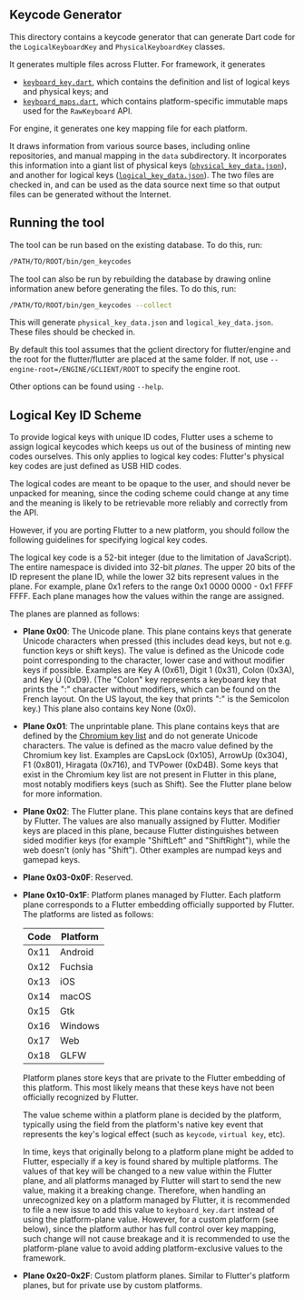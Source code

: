 ## Keycode Generator

This directory contains a keycode generator that can generate Dart code for
the `LogicalKeyboardKey` and `PhysicalKeyboardKey` classes.

It generates multiple files across Flutter.  For framework, it generates

* [`keyboard_key.dart`](../../../packages/flutter/lib/src/services/keyboard_key.dart), which contains the definition and list of logical keys and physical keys; and
* [`keyboard_maps.dart`](../../../packages/flutter/lib/src/services/keyboard_maps.dart), which contains platform-specific immutable maps used for the `RawKeyboard` API.

For engine, it generates one key mapping file for each platform.

It draws information from various source bases, including online
repositories, and manual mapping in the `data` subdirectory.  It incorporates
this information into a giant list of physical keys
([`physical_key_data.json`](data/physical_key_data.json)),
and another for logical keys
([`logical_key_data.json`](data/logical_key_data.json)).
The two files are checked in, and can be used as the data source next time so that
output files can be generated without the Internet.

## Running the tool

The tool can be run based on the existing database. To do this, run:

```bash
/PATH/TO/ROOT/bin/gen_keycodes
```

The tool can also be run by rebuilding the database by drawing online information
anew before generating the files. To do this, run:

```bash
/PATH/TO/ROOT/bin/gen_keycodes --collect
```

This will generate `physical_key_data.json` and `logical_key_data.json`. These
files should be checked in.

By default this tool assumes that the gclient directory for flutter/engine
and the root for the flutter/flutter are placed at the same folder.  If not,
use `--engine-root=/ENGINE/GCLIENT/ROOT` to specify the engine root.

Other options can be found using `--help`.

## Logical Key ID Scheme

To provide logical keys with unique ID codes, Flutter uses a scheme
to assign logical keycodes which keeps us out of the business of minting new
codes ourselves. This only applies to logical key codes: Flutter's
physical key codes are just defined as USB HID codes.

The logical codes are meant to be opaque to the user, and should never be
unpacked for meaning, since the coding scheme could change at any time and the
meaning is likely to be retrievable more reliably and correctly from
the API.

However, if you are porting Flutter to a new platform, you should follow the
following guidelines for specifying logical key codes.

The logical key code is a 52-bit integer (due to the limitation of JavaScript).
The entire namespace is divided into 32-bit *planes*. The upper 20 bits of the
ID represent the plane ID, while the lower 32 bits represent values in the
plane.  For example, plane 0x1 refers to the range 0x1 0000 0000 -
0x1 FFFF FFFF.  Each plane manages how the values within the range are assigned.

The planes are planned as follows:

- **Plane 0x00**: The Unicode plane. This plane contains keys that generate Unicode
  characters when pressed (this includes dead keys, but not e.g. function keys
  or shift keys). The value is defined as the Unicode code point corresponding
  to the character, lower case and without modifier keys if possible.
  Examples are Key A (0x61), Digit 1 (0x31), Colon (0x3A), and Key Ù (0xD9).
  (The "Colon" key represents a keyboard key that prints the ":"
  character without modifiers, which can be found on the French layout.  On the
  US layout, the key that prints ":" is the Semicolon key.)
  This plane also contains key None (0x0).

- **Plane 0x01**: The unprintable plane. This plane contains keys that are defined
  by the [Chromium key list](https://chromium.googlesource.com/codesearch/chromium/src/+/refs/heads/master/ui/events/keycodes/dom/dom_key_data.inc)
  and do not generate Unicode characters. The value is defined as the macro
  value defined by the Chromium key list. Examples are CapsLock (0x105),
  ArrowUp (0x304), F1 (0x801), Hiragata (0x716), and TVPower (0xD4B).
  Some keys that exist in the Chromium key list are not present in Flutter in this plane, most notably
  modifiers keys (such as Shift). See the Flutter plane below for more
  information.

- **Plane 0x02**: The Flutter plane. This plane contains keys that are
  defined by Flutter. The values are also manually assigned by Flutter.
  Modifier keys are placed in this plane, because Flutter distinguishes
  between sided modifier keys (for example "ShiftLeft" and "ShiftRight"),
  while the web doesn't (only has "Shift").
  Other examples are numpad keys and gamepad keys.

- **Plane 0x03-0x0F**: Reserved.

- **Plane 0x10-0x1F**: Platform planes managed by Flutter. Each platform plane
  corresponds to a Flutter embedding officially supported by Flutter. The
  platforms are listed as follows:

  | Code | Platform |
  | ---- | -------- |
  | 0x11 | Android  |
  | 0x12 | Fuchsia  |
  | 0x13 | iOS      |
  | 0x14 | macOS    |
  | 0x15 | Gtk      |
  | 0x16 | Windows  |
  | 0x17 | Web      |
  | 0x18 | GLFW     |

  Platform planes store keys that are private to the Flutter embedding of this
  platform. This most likely means that these keys have not been officially
  recognized by Flutter.

  The value scheme within a platform plane is decided by the platform,
  typically using the field from the platform's native key event that
  represents the key's logical effect (such as `keycode`, `virtual key`, etc).

  In time, keys that originally belong to a platform plane might be added to
  Flutter, especially if a key is found shared by multiple platforms. The values
  of that key will be changed to a new value within the Flutter plane, and all
  platforms managed by Flutter will start to send the new value, making it a
  breaking change. Therefore, when handling an unrecognized key on a platform
  managed by Flutter, it is recommended to file a new issue to add this value
  to `keyboard_key.dart` instead of using the platform-plane value. However,
  for a custom platform (see below), since the platform author has full control
  over key mapping, such change will not cause breakage and it is recommended
  to use the platform-plane value to avoid adding platform-exclusive values
  to the framework.

- **Plane 0x20-0x2F**: Custom platform planes.  Similar to Flutter's platform
  planes, but for private use by custom platforms.

